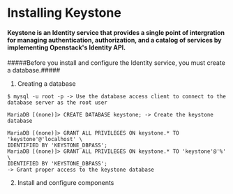 # Installing Keystone #

#### Keystone is an Identity service that provides a single point of intergration for managing authentication, authorization, and a catalog of services by implementing Openstack's Identity API. ####

#####Before you install and configure the Identity service, you must create a database.#####

1. Creating a database
```
$ mysql -u root -p -> Use the database access client to connect to the database server as the root user

MariaDB [(none)]> CREATE DATABASE keystone; -> Create the keystone database

MariaDB [(none)]> GRANT ALL PRIVILEGES ON keystone.* TO 'keystone'@'localhost' \ 
IDENTIFIED BY 'KEYSTONE_DBPASS';
MariaDB [(none)]> GRANT ALL PRIVILEGES ON keystone.* TO 'keystone'@'%' \
IDENTIFIED BY 'KEYSTONE_DBPASS';
-> Grant proper access to the keystone database
```

2. Install and configure components
```

```
